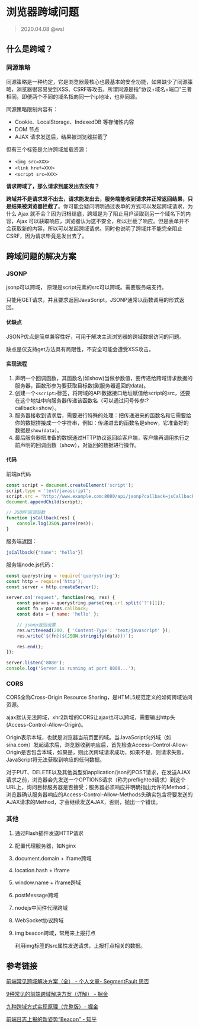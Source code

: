# 浏览器跨域问题

> 2020.04.08 @wsl

## 什么是跨域？

### 同源策略

同源策略是一种约定，它是浏览器最核心也最基本的安全功能，如果缺少了同源策略，浏览器很容易受到XSS、CSRF等攻击。所谓同源是指"协议+域名+端口"三者相同，即便两个不同的域名指向同一个ip地址，也非同源。

同源策略限制内容有：

- Cookie、LocalStorage、IndexedDB 等存储性内容
- DOM 节点
- AJAX 请求发送后，结果被浏览器拦截了

但有三个标签是允许跨域加载资源：

- `<img src=XXX>`
- `<link href=XXX>`
- `<script src=XXX>`

**请求跨域了，那么请求到底发出去没有？**

**跨域并不是请求发不出去，请求能发出去，服务端能收到请求并正常返回结果，只是结果被浏览器拦截了**。你可能会疑问明明通过表单的方式可以发起跨域请求，为什么 Ajax 就不会？因为归根结底，跨域是为了阻止用户读取到另一个域名下的内容，Ajax 可以获取响应，浏览器认为这不安全，所以拦截了响应。但是表单并不会获取新的内容，所以可以发起跨域请求。同时也说明了跨域并不能完全阻止 CSRF，因为请求毕竟是发出去了。



## 跨域问题的解决方案

### JSONP

jsonp可以跨域， 原理是script元素的src可以跨域。需要服务端支持。

只能用GET请求，并且要求返回JavaScript。JSONP通常以函数调用的形式返回。

#### 优缺点

JSONP优点是简单兼容性好，可用于解决主流浏览器的跨域数据访问的问题。

缺点是仅支持get方法具有局限性，不安全可能会遭受XSS攻击。

#### 实现流程

1. 声明一个回调函数，其函数名(如show)当做参数值，要传递给跨域请求数据的服务器，函数形参为要获取目标数据(服务器返回的data)。
2. 创建一个`<script>`标签，将跨域的API数据接口地址赋值给script的src，还要在这个地址中向服务器传递该函数名（可以通过问号传参:?callback=show）。
3. 服务器接收到请求后，需要进行特殊的处理：把传递进来的函数名和它需要给你的数据拼接成一个字符串，例如：传递进去的函数名是show，它准备好的数据是`show(data)`。
4. 最后服务器把准备的数据通过HTTP协议返回给客户端，客户端再调用执行之前声明的回调函数（show），对返回的数据进行操作。

#### 代码

前端js代码

```js
const script = document.createElement('script');
script.type = 'text/javascript';
script.src = 'http://www.example.com:8080/api/jsonp?callback=jsCallback';
document.appendChild(script);

// JSONP回调函数
function jsCallback(res) {
    console.log(JSON.parse(res));
}
```

服务端返回：

```js
jsCallback({"name": "hello"})
```

服务端node.js代码：

```js
const querystring = require('querystring');
const http = require('http');
const server = http.createServer();

server.on('request', function(req, res) {
    const params = querystring.parse(req.url.split('?')[1]);
    const fn = params.callback;
    const data = { name: 'hello' };

    // jsonp返回设置
    res.writeHead(200, { 'Content-Type': 'text/javascript' });
    res.write(`${fn}(${JSON.stringify(data)})`);

    res.end();
});

server.listen('8080');
console.log('Server is running at port 8080...');
```



### CORS

CORS全称Cross-Origin Resource Sharing，是HTML5规范定义的如何跨域访问资源。

ajax默认无法跨域，xhr2新增的CORS让ajax也可以跨域，需要输出http头(Access-Control-Allow-Origin)。

Origin表示本域，也就是浏览器当前页面的域。当JavaScript向外域（如sina.com）发起请求后，浏览器收到响应后，首先检查Access-Control-Allow-Origin是否包含本域，如果是，则此次跨域请求成功，如果不是，则请求失败，JavaScript将无法获取到响应的任何数据。

对于PUT、DELETE以及其他类型如application/json的POST请求，在发送AJAX请求之前，浏览器会先发送一个OPTIONS请求（称为preflighted请求）到这个URL上，询问目标服务器是否接受；服务器必须响应并明确指出允许的Method；浏览器确认服务器响应的Access-Control-Allow-Methods头确实包含将要发送的AJAX请求的Method，才会继续发送AJAX，否则，抛出一个错误。



### 其他

1. 通过Flash插件发送HTTP请求

2. 配置代理服务器，如Nginx

3. document.domain + iframe跨域

4. location.hash + iframe

5. window.name + iframe跨域

6. postMessage跨域

7. nodejs中间件代理跨域

8. WebSocket协议跨域

9. img beacon跨域，常用来上报打点

   利用img标签的src属性发送请求，上报打点相关的数据。



## 参考链接

[前端常见跨域解决方案（全） - 个人文章- SegmentFault 思否](https://segmentfault.com/a/1190000011145364)

[9种常见的前端跨域解决方案（详解） - 掘金](https://juejin.im/post/5d1ecb96f265da1b6d404433)

[九种跨域方式实现原理（完整版）- 掘金](https://juejin.im/post/5c23993de51d457b8c1f4ee1)

[前端日志上报的新姿势“Beacon” - 知乎](https://zhuanlan.zhihu.com/p/48171879)

